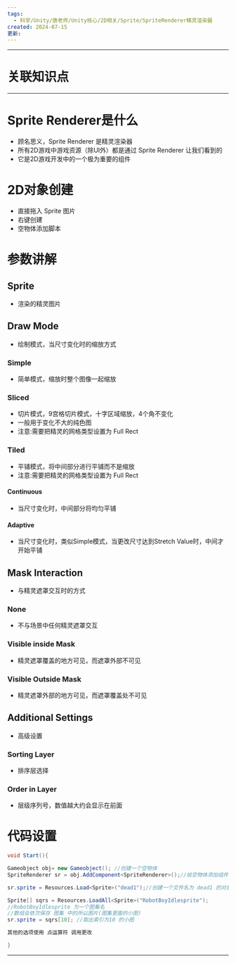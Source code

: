```yaml
---
tags:
  - 科学/Unity/唐老师/Unity核心/2D相关/Sprite/SpriteRenderer精灵渲染器
created: 2024-07-15
更新:
---
```


---
# 关联知识点



---
# Sprite Renderer是什么

- 顾名思义，Sprite Renderer 是精灵渲染器
- 所有2D游戏中游戏资源（除UI外）都是通过 Sprite Renderer 让我们看到的
- 它是2D游戏开发中的一个极为重要的组件
# 2D对象创建

- 直接拖入 Sprite 图片
- 右键创建
- 空物体添加脚本
# 参数讲解

## Sprite

- 渲染的精灵图片
## Draw Mode

- 绘制模式，当尺寸变化时的缩放方式
### Simple

- 简单模式，缩放时整个图像一起缩放
### Sliced

- 切片模式，9宫格切片模式，十字区域缩放，4个角不变化
- 一般用于变化不大的纯色图
- 注意:需要把精灵的网格类型设置为 Full Rect
### Tiled

- 平铺模式，将中间部分进行平铺而不是缩放
- 注意:需要把精灵的网格类型设置为 Full Rect
#### Continuous

- 当尺寸变化时，中间部分将均匀平铺
#### Adaptive

- 当尺寸变化时，类似Simple模式，当更改尺寸达到Stretch Value时，中间才开始平铺
## Mask Interaction

- 与精灵遮罩交互时的方式
### None

- 不与场景中任何精灵遮罩交互
### Visible inside Mask

- 精灵遮罩覆盖的地方可见，而遮罩外部不可见
### Visible Outside Mask

- 精灵遮罩外部的地方可见，而遮罩覆盖处不可见
## Additional Settings

- 高级设置
### Sorting Layer

- 排序层选择
### Order in Layer

- 层级序列号，数值越大约会显示在前面
# 代码设置

```C#
void Start(){

Gameobject obj= new Gameobject(); //创建一个空物体
SpriteRenderer sr = obj.AddComponent<SpriteRenderer>();//给空物体添加组件并获取

sr.sprite = Resources.Load<Sprite>("dead1");//创建一个文件名为 dead1 的对象

Sprite[] sqrs = Resources.LoadAll<Sprite>("RobotBoyIdlesprite");
//RobotBoyIdlesprite 为一个图集名 
//数组会依次保存 图集 中的所以图片(图集里面的小图)
sr.sprite = sqrs[10]; //取出索引为10 的小图

其他的选项使用 点运算符 调用更改

}
```





---
